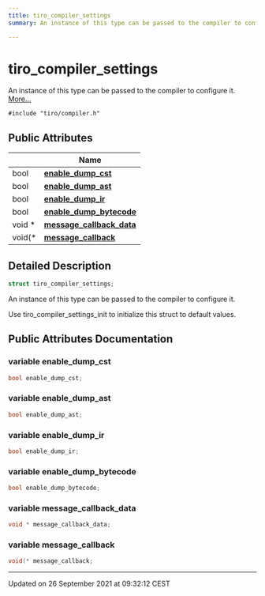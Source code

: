 ```yaml
---
title: tiro_compiler_settings
summary: An instance of this type can be passed to the compiler to configure it. 

---
```


# tiro_compiler_settings



An instance of this type can be passed to the compiler to configure it.  [More...](#detailed-description)


`#include "tiro/compiler.h"`

## Public Attributes

|                | Name           |
| -------------- | -------------- |
| bool | **[enable_dump_cst](/docs/api/classes/structtiro__compiler__settings#variable-enable-dump-cst)**  |
| bool | **[enable_dump_ast](/docs/api/classes/structtiro__compiler__settings#variable-enable-dump-ast)**  |
| bool | **[enable_dump_ir](/docs/api/classes/structtiro__compiler__settings#variable-enable-dump-ir)**  |
| bool | **[enable_dump_bytecode](/docs/api/classes/structtiro__compiler__settings#variable-enable-dump-bytecode)**  |
| void * | **[message_callback_data](/docs/api/classes/structtiro__compiler__settings#variable-message-callback-data)**  |
| void(* | **[message_callback](/docs/api/classes/structtiro__compiler__settings#variable-message-callback)**  |

## Detailed Description

```cpp
struct tiro_compiler_settings;
```

An instance of this type can be passed to the compiler to configure it. 

Use tiro_compiler_settings_init to initialize this struct to default values. 

## Public Attributes Documentation

### variable enable_dump_cst

```cpp
bool enable_dump_cst;
```


### variable enable_dump_ast

```cpp
bool enable_dump_ast;
```


### variable enable_dump_ir

```cpp
bool enable_dump_ir;
```


### variable enable_dump_bytecode

```cpp
bool enable_dump_bytecode;
```


### variable message_callback_data

```cpp
void * message_callback_data;
```


### variable message_callback

```cpp
void(* message_callback;
```


-------------------------------

Updated on 26 September 2021 at 09:32:12 CEST